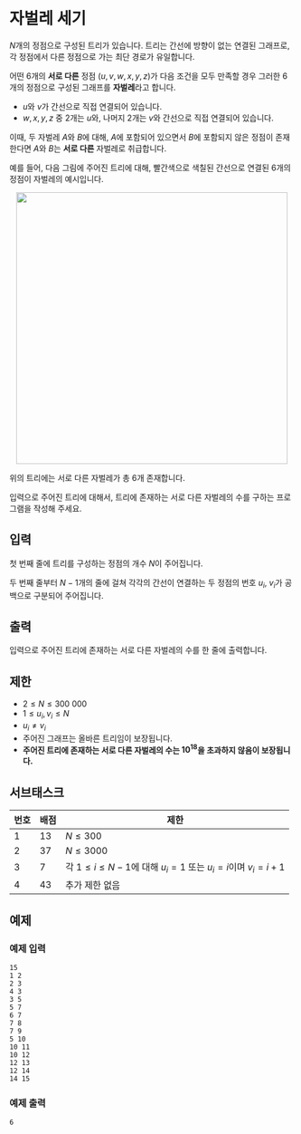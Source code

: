 # 자벌레 세기

$N$개의 정점으로 구성된 트리가 있습니다. 트리는 간선에 방향이 없는 연결된 그래프로, 각 정점에서 다른 정점으로 가는 최단 경로가 유일합니다.

어떤 $6$개의 **서로 다른** 정점 $(u,v,w,x,y,z)$가 다음 조건을 모두 만족할 경우 그러한 $6$개의 정점으로 구성된 그래프를 **자벌레**라고 합니다.

- $u$와 $v$가 간선으로 직접 연결되어 있습니다.
- $w,x,y,z$ 중 $2$개는 $u$와, 나머지 $2$개는 $v$와 간선으로 직접 연결되어 있습니다.

이때, 두 자벌레 $A$와 $B$에 대해, $A$에 포함되어 있으면서 $B$에 포함되지 않은 정점이 존재한다면 $A$와 $B$는 **서로 다른** 자벌레로 취급합니다.

예를 들어, 다음 그림에 주어진 트리에 대해, 빨간색으로 색칠된 간선으로 연결된 $6$개의 정점이 자벌레의 예시입니다.

<center><img src="https://hackmd.io/_uploads/B1q21k_qxx.png" width="480"></img>
</center>

위의 트리에는 서로 다른 자벌레가 총 $6$개 존재합니다.

입력으로 주어진 트리에 대해서, 트리에 존재하는 서로 다른 자벌레의 수를 구하는 프로그램을 작성해 주세요.

## 입력

첫 번째 줄에 트리를 구성하는 정점의 개수 $N$이 주어집니다.

두 번째 줄부터 $N-1$개의 줄에 걸쳐 각각의 간선이 연결하는 두 정점의 번호 $u_i$, $v_i$가 공백으로 구분되어 주어집니다.

## 출력

입력으로 주어진 트리에 존재하는 서로 다른 자벌레의 수를 한 줄에 출력합니다.

## 제한

- $2 \le N \le 300\ 000$
- $1 \le u_i,v_i \le N$
- $u_i \neq v_i$
- 주어진 그래프는 올바른 트리임이 보장됩니다.
- **주어진 트리에 존재하는 서로 다른 자벌레의 수는 $10^{18}$을 초과하지 않음이 보장됩니다.**

## 서브태스크

| **번호** | **배점** | **제한** |
| -------- | -------- | -------- |
| 1     | 13     | $N \le 300$     |
| 2     | 37     | $N \le 3000$     |
| 3     | 7     | 각 $1 \le i \le N-1$에 대해 $u_i=1$ 또는 $u_i=i$이며 $v_i=i+1$     |
| 4     | 43     | 추가 제한 없음 |

## 예제

### 예제 입력

```
15
1 2
2 3
4 3
3 5
5 7
6 7
7 8
7 9
5 10
10 11
10 12
12 13
12 14
14 15
```

### 예제 출력

```
6
```


